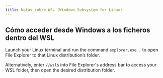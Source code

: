 ```yaml
---
title: Notas sobre WSL (Windows Subsystem for Linux)
---
```


## Cómo acceder desde Windows a los ficheros dentro del WSL

Launch your Linux terminal and run the command `explorer.exe .` to open File Explorer
to that Linux distribution’s folder.

Alternatively, enter `//wsl$` into File Explorer's 
address bar to access your WSL folder, then open the desired distribution folder.
